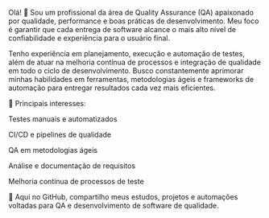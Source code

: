 Olá! 👋 Sou um profissional da área de Quality Assurance (QA) apaixonado por qualidade, performance e boas práticas de desenvolvimento. Meu foco é garantir que cada entrega de software alcance o mais alto nível de confiabilidade e experiência para o usuário final.

Tenho experiência em planejamento, execução e automação de testes, além de atuar na melhoria contínua de processos e integração de qualidade em todo o ciclo de desenvolvimento. Busco constantemente aprimorar minhas habilidades em ferramentas, metodologias ágeis e frameworks de automação para entregar resultados cada vez mais eficientes.

🧩 Principais interesses:

Testes manuais e automatizados

CI/CD e pipelines de qualidade

QA em metodologias ágeis

Análise e documentação de requisitos

Melhoria contínua de processos de teste

🚀 Aqui no GitHub, compartilho meus estudos, projetos e automações voltadas para QA e desenvolvimento de software de qualidade.
